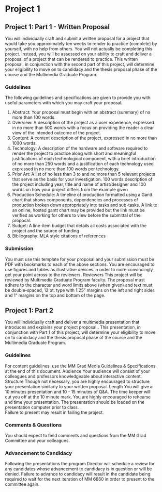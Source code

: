# Project 1
## Project 1: Part 1 - Written Proposal
You will individually craft and submit a written proposal for a project that would take you approximately ten weeks to render to practice (complete) by yourself, with no help from others. You will not actually be completing this project. Instead, you will be assessed on your ability to craft and deliver a proposal of a project that can be rendered to practice. This written proposal, in conjunction with the second part of this project, will determine your eligibility to move on to candidacy and the thesis proposal phase of the course and the Multimedia Graduate Program.
### Guidelines
The following guidelines and specifications are given to provide you with useful parameters with which you may craft your proposal.

1.	Abstract: Your proposal must begin with an abstract (summary) of no more than 100 words.
2.	Overview: A description of the project as a user experience, expressed in no more than 500 words with a focus on providing the reader a clear view of the intended outcome of the project.
3.	Content: A content description of the project, expressed in no more than 1000 words.
4.	Technology: A description of the hardware and software required to render the project to practice along with short and meaningful justifications of each technological component, with a brief introduction of no more than 250 words and a justification of each technology used expressed in no more than 100 words per technology.
5.	Prior Art: A list of no less than 3 to and no more than 5 relevant projects that serve as the basis for your investigation.  100 words description of the project including year, title and name of artist/designer and 100 words on how your project differs from the example given
6.	Production Schedule: A timeline of production formatted using a Gantt chart that shows components, dependencies and processes of production broken down appropriately into tasks and sub-tasks. A link to an online, hosted gantt chart may be provided but the link must be verified as working for others to view before the submittal of the proposal.
7.	Budget: A line-item budget that details all costs associated with the project and the source of funding
8.	Bibliography: MLA style citations of references

### Submission
You must use this template for your proposal and your submission must be PDF with bookmarks to each of the above sections. You are encouraged to use figures and tables as illustrative devices in order to more convincingly get your point across to the reviewers.
Reviewers
This project will be reviewed by Multimedia Graduate Program faculty. The proposal must adhere to the character and word limits above (when given) and text must be double-spaced, 12 pt. type with 1.25” margins on the left and right sides and 1” margins on the top and bottom of the page. 

## Project 1: Part 2
You will individually craft and deliver a multimedia presentation that introduces and explains your project proposal.. This presentation, in conjunction with Part 1 of this project, will determine your eligibility to move on to candidacy and the thesis proposal phase of the course and the Multimedia Graduate Program.
### Guidelines
For content guidelines, use the MM Grad Media Guidelines & Specifications at the end of this document.
Audience
Your audience will consist of your colleagues and professors knowledgeable about interactive content.
Structure
Though not necessary, you are highly encouraged to structure your presentation similarly to your written proposal.
Length
You will give a  10 minutes presentation and 10 - 15 minutes of Q&A. The time keeper will cut you off at the 10 minute mark. You are highly encouraged to rehearse and time your presentation. The presentation should be loaded on the presentation computer prior to class.  
Failure to present may result in failing the project.
### Comments & Questions
You should expect to field comments and questions from the MM Grad Committee and your colleagues.
### Advancement to Candidacy
Following the presentations the program Director will schedule a review for any candidates whose advancement to candidacy is in question or will be denied. Failure to advance to candidacy will result in the candidate being required to wait for the next iteration of MM 6860 in order to present to the committee again.
